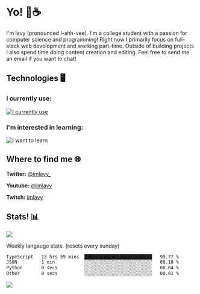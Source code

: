 # Yo! 🦊☕

I'm lavy (pronounced l-ahh-vee). I'm a college student with a passion for computer science and programming! Right now I primarily focus on full-stack web development and working part-time. Outside of building projects I also spend time doing content creation and editing. Feel free to send me an email if you want to chat!


## Technologies 🖥️

### I currently use:
[![I currently use](https://skillicons.dev/icons?i=ts,react,nextjs,nodejs,svelte,aws,emotion,electron,styledcomponents,vercel,figma,github,vscode,mongo,docker,linux,ps,pr,ae&perline=8)](https://skillicons.dev)
### I'm interested in learning:
![I want to learn](https://skillicons.dev/icons?i=graphql,apollo,nginx,redis,threejs,supabase,django,astro&perline=8)

## Where to find me 🌐

**Twitter:** [@imlavy_](https://twitter.com/@imlavy_)

**Youtube:** [@imlavy](https://youtube.com/@imlavy)

**Twitch:** [imlavy](https://twitch.tv/imlavy)

## Stats! 📊
[![](https://visitcount.itsvg.in/api?id=lavyyy&icon=0&color=11)](https://visitcount.itsvg.in)

Weekly langauge stats. (resets every sunday)
<!--START_SECTION:waka-->

```txt
TypeScript   13 hrs 59 mins  █████████████████████████   99.77 %
JSON         1 min           ░░░░░░░░░░░░░░░░░░░░░░░░░   00.18 %
Python       0 secs          ░░░░░░░░░░░░░░░░░░░░░░░░░   00.04 %
Other        0 secs          ░░░░░░░░░░░░░░░░░░░░░░░░░   00.01 %
```

<!--END_SECTION:waka-->

![](https://github-readme-stats.vercel.app/api?username=lavyyy&theme=midnight-purple&hide_border=true&include_all_commits=true&count_private=true)

